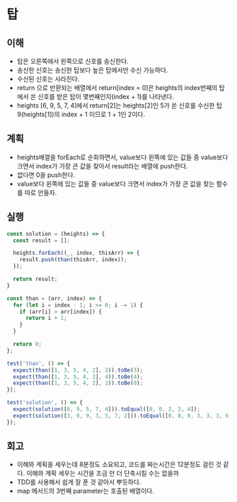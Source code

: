 # 탑

## 이해

- 탑은 오른쪽에서 왼쪽으로 신호를 송신한다.
- 송신한 신호는 송신한 탑보다 높은 탑에서만 수신 가능하다.
- 수신된 신호는 사라진다.
- return 으로 반환되는 배열에서 return[index = 0]은 heights의 index번째의 탑에서 쏜 신호를 받은 탑이 몇번째인지(index + 1)를 나타낸다.
- heights [6, 9, 5, 7, 4]에서 return[2]는 heights[2]인 5가 쏜 신호를 수신한 탑 9(heights[1])의 index + 1 이므로 1 + 1인 2이다.

## 계획

- heights배열을 forEach로 순회하면서, value보다 왼쪽에 있는 값들 중 value보다 크면서 index가 가장 큰 값을 찾아서 result라는 배열에 push한다.
- 없다면 0을 push한다.
- value보다 왼쪽에 있는 값들 중 value보다 크면서 index가 가장 큰 값을 찾는 함수를 따로 만들자.

## 실행

```javascript
const solution = (heights) => {
  const result = [];

  heights.forEach((_, index, thisArr) => {
    result.push(than(thisArr, index));
  });

  return result;
}

const than = (arr, index) => {
  for (let i = index - 1; i >= 0; i -= 1) {
    if (arr[i] > arr[index]) {
      return i + 1;
    }
  }

  return 0;
};

test('than', () => {
  expect(than([1, 3, 5, 4, 2], 3)).toBe(3);
  expect(than([1, 3, 5, 4, 2], 4)).toBe(4);
  expect(than([1, 3, 5, 4, 2], 2)).toBe(0);
});

test('solution', () => {
  expect(solution([6, 9, 5, 7, 4])).toEqual([0, 0, 2, 2, 4]);
  expect(solution([3, 9, 9, 3, 5, 7, 2])).toEqual([0, 0, 0, 3, 3, 3, 6]);
});
```

## 회고

- 이해와 계획을 세우는데 8분정도 소요되고, 코드를 짜는시간은 12분정도 걸린 것 같다. 이해와 계획 세우는 시간을 조금 만 더 단축시킬 수는 없을까
- TDD를 사용해서 쉽게 잘 푼 것 같아서 뿌듯하다.
- map 메서드의 3번째 parameter는 호출된 배열이다.
